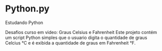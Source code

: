 # Python.py
Estudando Python

Desafios curso em video: 
Graus Celsius e Fahrenheit
Este projeto contém um script Python simples que o usuario digita o quantidade de graus Celcius °C e é exibida a quantidade de graus em Fahrenheit °F.